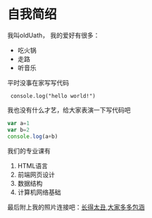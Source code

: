 # 自我简绍

我叫oldUath，
我的爱好有很多：
 * 吃火锅
 * 走路
 * 听音乐
 
 平时没事在家写写代码
 
     console.log("hello world!")
  
  我也没有什么才艺，给大家表演一下写代码吧
  ```JavaScript
  var a=1
  var b=2
  console.log(a+b)
  ```
  
  我们的专业课有
  1. HTML语言
  2. 前端网页设计
  3. 数据结构
  4. 计算机网络基础
 
 最后附上我的照片连接吧：[长得太丑,大家多多包涵](https://cn.bing.com/images/search?view=detailV2&ccid=iC8%2f2g6o&id=E664CFD7EA83ADABA92AE9EF4029AF2D16F6753C&thid=OIP.iC8_2g6oJJTQWj37AgAWKgHaLG&mediaurl%3a%2f%2fimg4.cache.netease.com%2fphoto%2f0003%2f2013-08-07%2f95M9N0O63ON60003.jpg&exph=1028&expw=686&q=%e5%88%98%e5%be%b7%e5%8d%8e&s=httpimid=608038167794092071&ck=D6F78E5661DB5F9B2C2F2B734D930E45&selectedIndex=1&ajaxhist=0)
